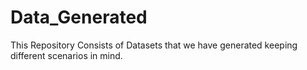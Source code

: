 # Data_Generated
This Repository Consists of Datasets that we have generated keeping different scenarios in mind.

